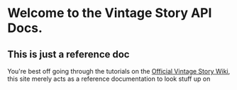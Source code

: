 
# Welcome to the **Vintage Story** API Docs.

## This is just a reference doc
You're best off going through the tutorials on the [Official Vintage Story Wiki](http://wiki.vintagestory.at/index.php?title=Main_Page), this site merely acts as a reference documentation to look stuff up on

